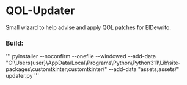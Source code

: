 # QOL-Updater
Small wizard to help advise and apply QOL patches for ElDewrito.


### Build:
'''
pyinstaller --noconfirm --onefile --windowed --add-data "C:\Users\{user}\AppData\Local\Programs\Python\Python311\Lib\site-packages\customtkinter;customtkinter/" --add-data "assets;assets/" updater.py
'''
